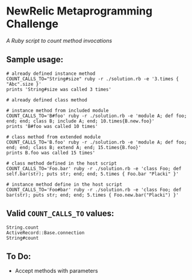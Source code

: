 NewRelic Metaprogramming Challenge
===

*A Ruby script to count method invocations*

Sample usage:
---

```
# already defined instance method
COUNT_CALLS_TO="String#size" ruby -r ./solution.rb -e '3.times { "Abc".size }'
prints 'String#size was called 3 times'
```

```
# already defined class method

```

```
# instance method from included module
COUNT_CALLS_TO='B#foo' ruby -r ./solution.rb -e 'module A; def foo; end; end; class B; include A; end; 10.times{B.new.foo}'
prints 'B#foo was called 10 times'
```

```
# class method from extended module
COUNT_CALLS_TO='B.foo' ruby -r ./solution.rb -e 'module A; def foo; end; end; class B; extend A; end; 15.times{B.foo}'
prints B.foo was called 15 times'
```

```
# class method defined in the host script
COUNT_CALLS_TO='Foo.bar' ruby -r ./solution.rb -e 'class Foo; def self.bar(str); puts str; end; end; 5.times { Foo.bar "Placki" }'
```


```
# instance method define in the host script
COUNT_CALLS_TO='Foo#bar' ruby -r ./solution.rb -e 'class Foo; def bar(str); puts str; end; end; 5.times { Foo.new.bar("Placki") }'
```

Valid `COUNT_CALLS_TO` values:
---
```
String.count
ActiveRecord::Base.connection
String#count
```

To Do:
---
* Accept methods with parameters

